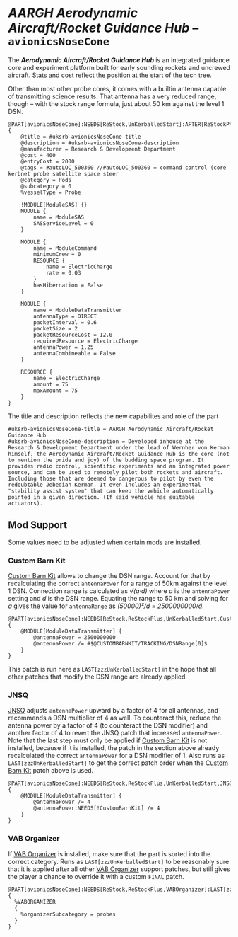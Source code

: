 # _**AARGH Aerodynamic Aircraft/Rocket Guidance Hub**_ – `avionicsNoseCone`

The _**Aerodynamic Aircraft/Rocket Guidance Hub**_ is an integrated guidance core and experiment platform built for early sounding rockets and uncrewed aircraft. Stats and cost reflect the position at the start of the tech tree.

Other than most other probe cores, it comes with a builtin antenna capable of transmitting science results. That antenna has a very reduced range, though – with the stock range formula, just about 50 km against the level 1 DSN.

``` { .cfg #avionicsNoseCone file=./Parts/avionicsNoseCone.cfg }
@PART[avionicsNoseCone]:NEEDS[ReStock,UnKerballedStart]:AFTER[ReStockPlus] {
    @title = #uksrb-avionicsNoseCone-title
    @description = #uksrb-avionicsNoseCone-description
    @manufacturer = Research & Development Department
    @cost = 400
    @entryCost = 2000
    @tags = #autoLOC_500360 //#autoLOC_500360 = command control (core kerbnet probe satellite space steer
    @category = Pods
    @subcategory = 0
    %vesselType = Probe

    !MODULE[ModuleSAS] {}
    MODULE {
        name = ModuleSAS
        SASServiceLevel = 0
    }

    MODULE {
        name = ModuleCommand
        minimumCrew = 0
        RESOURCE {
            name = ElectricCharge
            rate = 0.03
        }
        hasHibernation = False
    }

    MODULE {
        name = ModuleDataTransmitter
        antennaType = DIRECT
        packetInterval = 0.6
        packetSize = 2
        packetResourceCost = 12.0
        requiredResource = ElectricCharge
        antennaPower = 1.25
        antennaCombineable = False
    }

    RESOURCE {
        name = ElectricCharge
        amount = 75
        maxAmount = 75
    }
}
```
The title and description reflects the new capabilites and role of the part

``` { .cfg #localization-en-us }
#uksrb-avionicsNoseCone-title = AARGH Aerodynamic Aircraft/Rocket Guidance Hub
#uksrb-avionicsNoseCone-description = Developed inhouse at the Research & Development Department under the lead of Wernher von Kerman himself, the Aerodynamic Aircraft/Rocket Guidance Hub is the core (not to mention the pride and joy) of the budding space program. It provides radio control, scientific experiments and an integrated power source, and can be used to remotely pilot both rockets and aircraft. Including those that are deemed to dangerous to pilot by even the redoubtable Jebediah Kerman. It even includes an experimental "stability assist system" that can keep the vehicle automatically pointed in a given direction. (If said vehicle has suitable actuators).
```

## Mod Support

Some values need to be adjusted when certain mods are installed. 

### Custom Barn Kit
[Custom Barn Kit] allows to change the DSN range. Account for that by recalculating the correct `antennaPower` for a range of 50km against the level 1 DSN. Connection range is calculated as _√(a·d)_ where _a_ is the `antennaPower` setting and _d_ is the DSN range. Equating the range to 50 km and solving for _a_ gives the value for `antennaRange` as _(50000)²/d = 2500000000/d_.

``` { .cfg #avionicsNoseCone file=./Parts/avionicsNoseCone.cfg }
@PART[avionicsNoseCone]:NEEDS[ReStock,ReStockPlus,UnKerballedStart,CustomBarnKit]:LAST[zzzUnKerballedStart] {
    @MODULE[ModuleDataTransmitter] {
        @antennaPower = 2500000000
        @antennaPower /= #$@CUSTOMBARNKIT/TRACKING/DSNRange[0]$
    }
}
```

This patch is run here as `LAST[zzzUnKerballedStart]` in the hope that all other patches that modify the DSN range are already applied.

### JNSQ
[JNSQ] adjusts `antennaPower` upward by a factor of 4 for all antennas, and recommends a DSN multiplier of 4 as well. To counteract this, reduce the antenna power by a factor of 4 (to counteract the DSN modifier) and another factor of 4 to revert the JNSQ patch that increased `antennaPower`. Note that the last step must only be applied if [Custom Barn Kit] is not installed, because if it is installed, the patch in the section above already recalculated the correct `antennaPower` for a DSN modifier of 1. Also runs as `LAST[zzzUnKerballedStart]` to get the correct patch order when the [Custom Barn Kit] patch above is used.

``` { .cfg #avionicsNoseCone file=./Parts/avionicsNoseCone.cfg }
@PART[avionicsNoseCone]:NEEDS[ReStock,ReStockPlus,UnKerballedStart,JNSQ]:LAST[zzzUnKerballedStart] {
    @MODULE[ModuleDataTransmitter] {
        @antennaPower /= 4
        @antennaPower:NEEDS[!CustomBarnKit] /= 4
    }
}
```

### VAB Organizer

If [VAB Organizer] is installed, make sure that the part is sorted into the correct category. Runs as `LAST[zzzUnKerballedStart]` to be reasonably sure that it is applied after all other [VAB Organizer] support patches, but still gives the player a chance to override it with a custom `FINAL` patch.

``` { .cfg #avionicsNoseCone file=./Parts/avionicsNoseCone.cfg }
@PART[avionicsNoseCone]:NEEDS[ReStock,ReStockPlus,VABOrganizer]:LAST[zzzUnKerballedStart] {
  %VABORGANIZER
  {
    %organizerSubcategory = probes
  }
}
```

[VAB Organizer]: https://forum.kerbalspaceprogram.com/topic/225794-*
[JNSQ]: https://forum.kerbalspaceprogram.com/topic/184880-*
[Custom Barn Kit]: https://forum.kerbalspaceprogram.com/topic/109027-*
